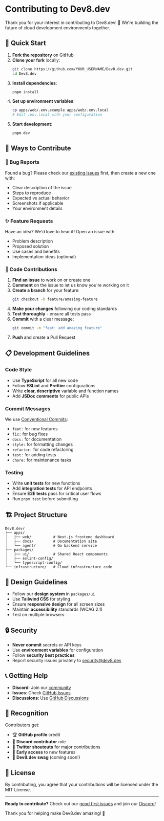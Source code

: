 # Contributing to Dev8.dev

Thank you for your interest in contributing to Dev8.dev! 🎉 We're building the future of cloud development environments together.

## 🚀 Quick Start

1. **Fork the repository** on GitHub
2. **Clone your fork** locally:
   ```bash
   git clone https://github.com/YOUR_USERNAME/Dev8.dev.git
   cd Dev8.dev
   ```
3. **Install dependencies**:
   ```bash
   pnpm install
   ```
4. **Set up environment variables**:
   ```bash
   cp apps/web/.env.example apps/web/.env.local
   # Edit .env.local with your configuration
   ```
5. **Start development**:
   ```bash
   pnpm dev
   ```

## 🎯 Ways to Contribute

### 🐛 Bug Reports
Found a bug? Please check our [existing issues](https://github.com/VAIBHAVSING/Dev8.dev/issues) first, then create a new one with:
- Clear description of the issue
- Steps to reproduce
- Expected vs actual behavior
- Screenshots if applicable
- Your environment details

### ✨ Feature Requests
Have an idea? We'd love to hear it! Open an issue with:
- Problem description
- Proposed solution
- Use cases and benefits
- Implementation ideas (optional)

### 🔧 Code Contributions
1. **Find an issue** to work on or create one
2. **Comment** on the issue to let us know you're working on it
3. **Create a branch** for your feature:
   ```bash
   git checkout -b feature/amazing-feature
   ```
4. **Make your changes** following our coding standards
5. **Test thoroughly** - ensure all tests pass
6. **Commit** with a clear message:
   ```bash
   git commit -m "feat: add amazing feature"
   ```
7. **Push** and create a Pull Request

## 📋 Development Guidelines

### Code Style
- Use **TypeScript** for all new code
- Follow **ESLint** and **Prettier** configurations
- Write **clear, descriptive** variable and function names
- Add **JSDoc comments** for public APIs

### Commit Messages
We use [Conventional Commits](https://www.conventionalcommits.org/):
- `feat:` for new features
- `fix:` for bug fixes
- `docs:` for documentation
- `style:` for formatting changes
- `refactor:` for code refactoring
- `test:` for adding tests
- `chore:` for maintenance tasks

### Testing
- Write **unit tests** for new functions
- Add **integration tests** for API endpoints
- Ensure **E2E tests** pass for critical user flows
- Run `pnpm test` before submitting

## 🏗️ Project Structure

```
Dev8.dev/
├── apps/
│   ├── web/          # Next.js frontend dashboard
│   ├── docs/         # Documentation site  
│   └── agent/        # Go backend service
├── packages/
│   ├── ui/           # Shared React components
│   ├── eslint-config/
│   └── typescript-config/
└── infrastructure/   # Cloud infrastructure code
```

## 🎨 Design Guidelines

- Follow our **design system** in `packages/ui`
- Use **Tailwind CSS** for styling
- Ensure **responsive design** for all screen sizes
- Maintain **accessibility** standards (WCAG 2.1)
- Test on multiple browsers

## 🔒 Security

- **Never commit** secrets or API keys
- Use **environment variables** for configuration
- Follow **security best practices**
- Report security issues privately to security@dev8.dev

## 📞 Getting Help

- **Discord**: Join our [community](https://discord.gg/xE2u4b8S8g)
- **Issues**: Check [GitHub Issues](https://github.com/VAIBHAVSING/Dev8.dev/issues)
- **Discussions**: Use [GitHub Discussions](https://github.com/VAIBHAVSING/Dev8.dev/discussions)

## 🎉 Recognition

Contributors get:
- 🏆 **GitHub profile** credit
- 🎯 **Discord contributor** role
- 📢 **Twitter shoutouts** for major contributions
- 💌 **Early access** to new features
- 🎁 **Dev8.dev swag** (coming soon!)

## 📄 License

By contributing, you agree that your contributions will be licensed under the MIT License.

---

**Ready to contribute?** Check out our [good first issues](https://github.com/VAIBHAVSING/Dev8.dev/labels/good%20first%20issue) and join our [Discord](https://discord.gg/xE2u4b8S8g)!

Thank you for helping make Dev8.dev amazing! 🚀
